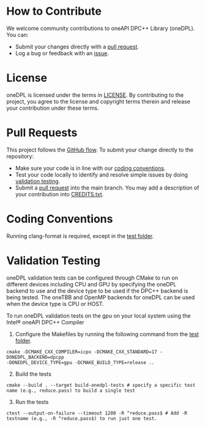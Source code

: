# How to Contribute

We welcome community contributions to oneAPI DPC++ Library (oneDPL). You can:

- Submit your changes directly with a [pull request](https://github.com/oneapi-src/oneDPL/pulls).
- Log a bug or feedback with an [issue](https://github.com/oneapi-src/oneDPL/issues).

# License

oneDPL is licensed under the terms in [LICENSE](https://github.com/oneapi-src/oneDPL/blob/release_oneDPL/licensing/LICENSE.txt).
By contributing to the project, you agree to the license and copyright terms therein and
release your contribution under these terms.

# Pull Requests

This project follows the
[GitHub flow](https://guides.github.com/introduction/flow/index.html). To submit
your change directly to the repository:

- Make sure your code is in line with our
  [coding conventions](#coding-conventions).
- Test your code locally to identify and resolve simple issues by doing
  [validation testing](#validation-testing).
- Submit a
  [pull request](https://docs.github.com/en/free-pro-team@latest/github/collaborating-with-issues-and-pull-requests/creating-a-pull-request) into the
  main branch. You may add a description of your contribution into [CREDITS.txt](https://github.com/oneapi-src/oneDPL/blob/main/CREDITS.txt).

# Coding Conventions

Running clang-format is required, except in the [test folder](https://github.com/oneapi-src/oneDPL/tree/main/test).

# Validation Testing

oneDPL validation tests can be configured through CMake to run on different devices including CPU and GPU by specifying the oneDPL backend to use and
the device type to be used if the DPC++ backend is being tested. The oneTBB and OpenMP backends for oneDPL can be used when the device type is CPU or HOST.

To run oneDPL validation tests on the gpu on your local system using the Intel® oneAPI DPC++ Compiler 

1. Configure the Makefiles by running the following command from the [test folder](https://github.com/oneapi-src/oneDPL/tree/main/test).
```
cmake -DCMAKE_CXX_COMPILER=icpx -DCMAKE_CXX_STANDARD=17 -DONEDPL_BACKEND=dpcpp
-DONEDPL_DEVICE_TYPE=gpu -DCMAKE_BUILD_TYPE=release ..
```

2. Build the tests
```
cmake --build . --target build-onedpl-tests # specify a specific test name (e.g., reduce.pass) to build a single test
```

3. Run the tests
```
ctest --output-on-failure --timeout 1200 -R ^reduce.pass$ # Add -R testname (e.g., -R ^reduce.pass$) to run just one test.
```
